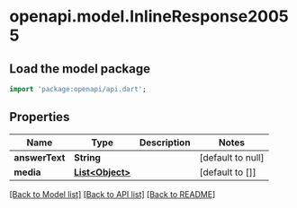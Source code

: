 # openapi.model.InlineResponse20055

## Load the model package
```dart
import 'package:openapi/api.dart';
```

## Properties
Name | Type | Description | Notes
------------ | ------------- | ------------- | -------------
**answerText** | **String** |  | [default to null]
**media** | [**List&lt;Object&gt;**](Object.md) |  | [default to []]

[[Back to Model list]](../README.md#documentation-for-models) [[Back to API list]](../README.md#documentation-for-api-endpoints) [[Back to README]](../README.md)


